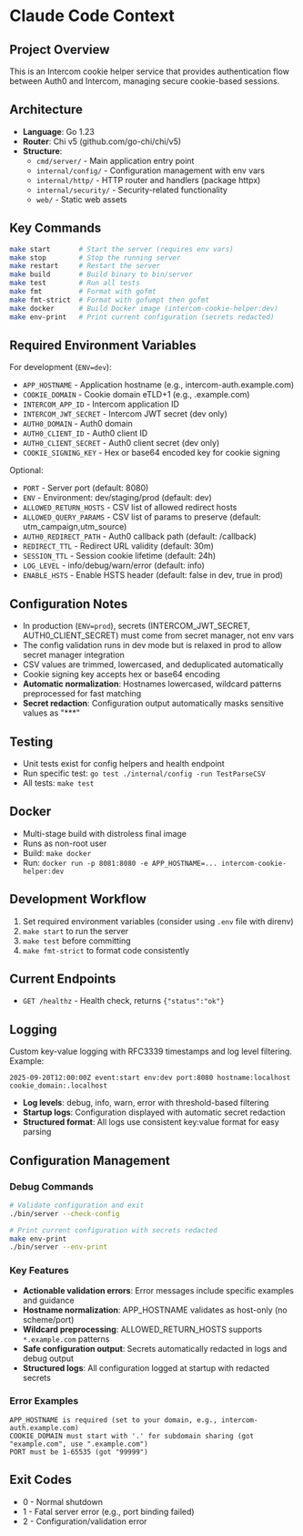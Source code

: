 # Claude Code Context

## Project Overview
This is an Intercom cookie helper service that provides authentication flow between Auth0 and Intercom, managing secure cookie-based sessions.

## Architecture
- **Language**: Go 1.23
- **Router**: Chi v5 (github.com/go-chi/chi/v5)
- **Structure**:
  - `cmd/server/` - Main application entry point
  - `internal/config/` - Configuration management with env vars
  - `internal/http/` - HTTP router and handlers (package httpx)
  - `internal/security/` - Security-related functionality
  - `web/` - Static web assets

## Key Commands
```bash
make start       # Start the server (requires env vars)
make stop        # Stop the running server
make restart     # Restart the server
make build       # Build binary to bin/server
make test        # Run all tests
make fmt         # Format with gofmt
make fmt-strict  # Format with gofumpt then gofmt
make docker      # Build Docker image (intercom-cookie-helper:dev)
make env-print   # Print current configuration (secrets redacted)
```

## Required Environment Variables
For development (`ENV=dev`):
- `APP_HOSTNAME` - Application hostname (e.g., intercom-auth.example.com)
- `COOKIE_DOMAIN` - Cookie domain eTLD+1 (e.g., .example.com)
- `INTERCOM_APP_ID` - Intercom application ID
- `INTERCOM_JWT_SECRET` - Intercom JWT secret (dev only)
- `AUTH0_DOMAIN` - Auth0 domain
- `AUTH0_CLIENT_ID` - Auth0 client ID
- `AUTH0_CLIENT_SECRET` - Auth0 client secret (dev only)
- `COOKIE_SIGNING_KEY` - Hex or base64 encoded key for cookie signing

Optional:
- `PORT` - Server port (default: 8080)
- `ENV` - Environment: dev/staging/prod (default: dev)
- `ALLOWED_RETURN_HOSTS` - CSV list of allowed redirect hosts
- `ALLOWED_QUERY_PARAMS` - CSV list of params to preserve (default: utm_campaign,utm_source)
- `AUTH0_REDIRECT_PATH` - Auth0 callback path (default: /callback)
- `REDIRECT_TTL` - Redirect URL validity (default: 30m)
- `SESSION_TTL` - Session cookie lifetime (default: 24h)
- `LOG_LEVEL` - info/debug/warn/error (default: info)
- `ENABLE_HSTS` - Enable HSTS header (default: false in dev, true in prod)

## Configuration Notes
- In production (`ENV=prod`), secrets (INTERCOM_JWT_SECRET, AUTH0_CLIENT_SECRET) must come from secret manager, not env vars
- The config validation runs in dev mode but is relaxed in prod to allow secret manager integration
- CSV values are trimmed, lowercased, and deduplicated automatically
- Cookie signing key accepts hex or base64 encoding
- **Automatic normalization**: Hostnames lowercased, wildcard patterns preprocessed for fast matching
- **Secret redaction**: Configuration output automatically masks sensitive values as "***"

## Testing
- Unit tests exist for config helpers and health endpoint
- Run specific test: `go test ./internal/config -run TestParseCSV`
- All tests: `make test`

## Docker
- Multi-stage build with distroless final image
- Runs as non-root user
- Build: `make docker`
- Run: `docker run -p 8081:8080 -e APP_HOSTNAME=... intercom-cookie-helper:dev`

## Development Workflow
1. Set required environment variables (consider using `.env` file with direnv)
2. `make start` to run the server
3. `make test` before committing
4. `make fmt-strict` to format code consistently

## Current Endpoints
- `GET /healthz` - Health check, returns `{"status":"ok"}`

## Logging
Custom key-value logging with RFC3339 timestamps and log level filtering. Example:
```
2025-09-20T12:00:00Z event:start env:dev port:8080 hostname:localhost cookie_domain:.localhost
```
- **Log levels**: debug, info, warn, error with threshold-based filtering
- **Startup logs**: Configuration displayed with automatic secret redaction
- **Structured format**: All logs use consistent key:value format for easy parsing

## Configuration Management

### Debug Commands
```bash
# Validate configuration and exit
./bin/server --check-config

# Print current configuration with secrets redacted
make env-print
./bin/server --env-print
```

### Key Features
- **Actionable validation errors**: Error messages include specific examples and guidance
- **Hostname normalization**: APP_HOSTNAME validates as host-only (no scheme/port)
- **Wildcard preprocessing**: ALLOWED_RETURN_HOSTS supports `*.example.com` patterns
- **Safe configuration output**: Secrets automatically redacted in logs and debug output
- **Structured logs**: All configuration logged at startup with redacted secrets

### Error Examples
```
APP_HOSTNAME is required (set to your domain, e.g., intercom-auth.example.com)
COOKIE_DOMAIN must start with '.' for subdomain sharing (got "example.com", use ".example.com")
PORT must be 1-65535 (got "99999")
```

## Exit Codes
- 0 - Normal shutdown
- 1 - Fatal server error (e.g., port binding failed)
- 2 - Configuration/validation error